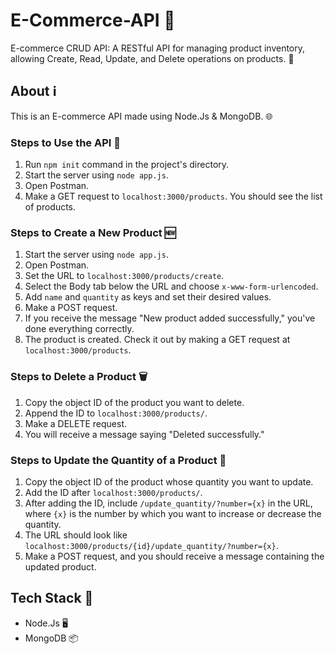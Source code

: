 # E-Commerce-API 🛒

E-commerce CRUD API: A RESTful API for managing product inventory, allowing Create, Read, Update, and Delete operations on products. 💼

## About ℹ️
This is an E-commerce API made using Node.Js & MongoDB. 🌐

### Steps to Use the API 🚀
1. Run `npm init` command in the project's directory.
2. Start the server using `node app.js`.
3. Open Postman.
4. Make a GET request to `localhost:3000/products`. You should see the list of products.

### Steps to Create a New Product 🆕
1. Start the server using `node app.js`.
2. Open Postman.
3. Set the URL to `localhost:3000/products/create`.
4. Select the Body tab below the URL and choose `x-www-form-urlencoded`.
5. Add `name` and `quantity` as keys and set their desired values.
6. Make a POST request.
7. If you receive the message "New product added successfully," you've done everything correctly.
8. The product is created. Check it out by making a GET request at `localhost:3000/products`.

### Steps to Delete a Product 🗑️
1. Copy the object ID of the product you want to delete.
2. Append the ID to `localhost:3000/products/`.
3. Make a DELETE request.
4. You will receive a message saying "Deleted successfully."

### Steps to Update the Quantity of a Product 🔢
1. Copy the object ID of the product whose quantity you want to update.
2. Add the ID after `localhost:3000/products/`.
3. After adding the ID, include `/update_quantity/?number={x}` in the URL, where `{x}` is the number by which you want to increase or decrease the quantity.
4. The URL should look like `localhost:3000/products/{id}/update_quantity/?number={x}`.
5. Make a POST request, and you should receive a message containing the updated product.

## Tech Stack 🚀
- Node.Js 🖥️
- MongoDB 📦
